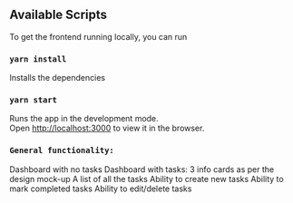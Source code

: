 

## Available Scripts

To get the frontend running locally, you can run
### `yarn install`
Installs the dependencies

### `yarn start`

Runs the app in the development mode.\
Open [http://localhost:3000](http://localhost:3000) to view it in the browser.


### `General functionality:`

Dashboard with no tasks
Dashboard with tasks:
3 info cards as per the design mock-up
A list of all the tasks
Ability to create new tasks
Ability to mark completed tasks
Ability to edit/delete tasks


